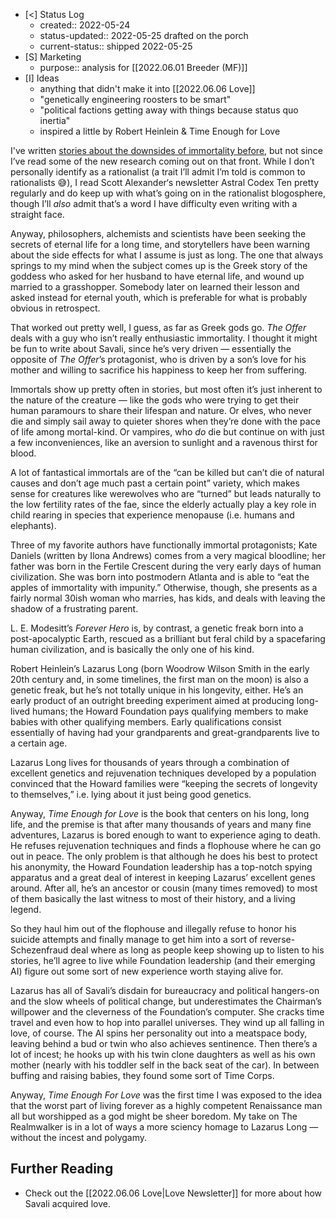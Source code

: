 - [<] Status Log
	- created:: 2022-05-24
	- status-updated:: 2022-05-25 drafted on the porch
	- current-status:: shipped 2022-05-25
- [S] Marketing
	- purpose:: analysis for [[2022.06.01 Breeder (MF)]]
- [I] Ideas 
	- anything that didn't make it into [[2022.06.06 Love]]
	- "genetically engineering roosters to be smart" 
	- "political factions getting away with things because status quo inertia"
	- inspired a little by Robert Heinlein & Time Enough for Love 

I've written [stories about the downsides of immortality before](https://newsletter.eleanorkonik.com/the-offer), but not since I’ve read some of the new research coming out on that front. While I don’t personally identify as a rationalist (a trait I’ll admit I’m told is common to rationalists :sweat_smile:), I read Scott Alexander‘s newsletter Astral Codex Ten pretty regularly and do keep up with what’s going on in the rationalist blogosphere, though I’ll _also_ admit that’s a word I have difficulty even writing with a straight face. 

Anyway, philosophers, alchemists and scientists have been seeking the secrets of eternal life for a long time, and storytellers have been warning about the side effects for what I assume is just as long. The one that always springs to my mind when the subject comes up is the Greek story of the goddess who asked for her husband to have eternal life, and wound up married to a grasshopper. Somebody later on learned their lesson and asked instead for eternal youth, which is preferable for what is probably obvious in retrospect. 

That worked out pretty well, I guess, as far as Greek gods go. _The Offer_ deals with a guy who isn’t really enthusiastic immortality. I thought it might be fun to write about Savali, since he’s very driven — essentially the opposite of _The Offer_’s protagonist, who is driven by a son’s love for his mother and willing to sacrifice his happiness to keep her from suffering. 

Immortals show up pretty often in stories, but most often it’s just inherent to the nature of the creature — like the gods who were trying to get their human paramours to share their lifespan and nature. Or elves, who never die and simply sail away to quieter shores when they’re done with the pace of life among mortal-kind. Or vampires, who _do_ die but continue on with just a few inconveniences, like an aversion to sunlight and a ravenous thirst for blood. 

A lot of fantastical immortals are of the “can be killed but can’t die of natural causes and don’t age much past a certain point” variety, which makes sense for creatures like werewolves who are “turned” but leads naturally to the low fertility rates of the fae, since the elderly actually play a key role in child rearing in species that experience menopause (i.e. humans and elephants). 

Three of my favorite authors have functionally immortal protagonists; Kate Daniels (written by Ilona Andrews) comes from a very magical bloodline; her father was born in the Fertile Crescent during the very early days of human civilization. She was born into postmodern Atlanta and is able to “eat the apples of immortality with impunity.” Otherwise, though, she presents as a fairly normal 30ish woman who marries, has kids, and deals with leaving the shadow of a frustrating parent. 

L. E. Modesitt’s _Forever Hero_ is, by contrast, a genetic freak born into a post-apocalyptic Earth, rescued as a brilliant but feral child by a spacefaring human civilization, and is basically the only one of his kind. 

Robert Heinlein’s Lazarus Long (born Woodrow Wilson Smith in the early 20th century and, in some timelines, the first man on the moon) is also a genetic freak, but he’s not totally unique in his longevity, either. He’s an early product of an outright breeding experiment aimed at producing long-lived humans; the Howard Foundation pays qualifying members to make babies with other qualifying members. Early qualifications consist essentially of having had your grandparents and great-grandparents live to a certain age. 

Lazarus Long lives for thousands of years through a combination of excellent genetics and rejuvenation techniques developed by a population convinced that the Howard families were “keeping the secrets of longevity to themselves,” i.e. lying about it just being good genetics. 

Anyway, _Time Enough for Love_ is the book that centers on his long, long life, and the premise is that after many thousands of years and many fine adventures, Lazarus is bored enough to want to experience aging to death. He refuses rejuvenation techniques and finds a flophouse where he can go out in peace. The only problem is that although he does his best to protect his anonymity, the Howard Foundation leadership has a top-notch spying apparatus and a great deal of interest in keeping Lazarus’ excellent genes around. After all, he’s an ancestor or cousin (many times removed) to most of them basically the last witness to most of their history, and a living legend. 

So they haul him out of the flophouse and illegally refuse to honor his suicide attempts and finally manage to get him into a sort of reverse-Schezenfraud deal where as long as people keep showing up to listen to his stories, he’ll agree to live while Foundation leadership (and their emerging AI) figure out some sort of new experience worth staying alive for. 

Lazarus has all of Savali’s disdain for bureaucracy and political hangers-on and the slow wheels of political change, but underestimates the Chairman’s willpower and the cleverness of the Foundation’s computer. She cracks time travel and even how to hop into parallel universes. They wind up all falling in love, of course. The AI spins her personality out into a meatspace body, leaving behind a bud or twin who also achieves sentinence. Then there’s a lot of incest; he hooks up with his twin clone daughters as well as his own mother (nearly with his toddler self in the back seat of the car). In between buffing and raising babies, they found some sort of Time Corps. 

Anyway, _Time Enough For Love_ was the first time I was exposed to the idea that the worst part of living forever as a highly competent Renaissance man all but worshipped as a god might be sheer boredom. My take on The Realmwalker is in a lot of ways a more sciency homage to Lazarus Long — without the incest and polygamy. 

## Further Reading

- Check out the [[2022.06.06 Love|Love Newsletter]] for more about how Savali acquired love. 
